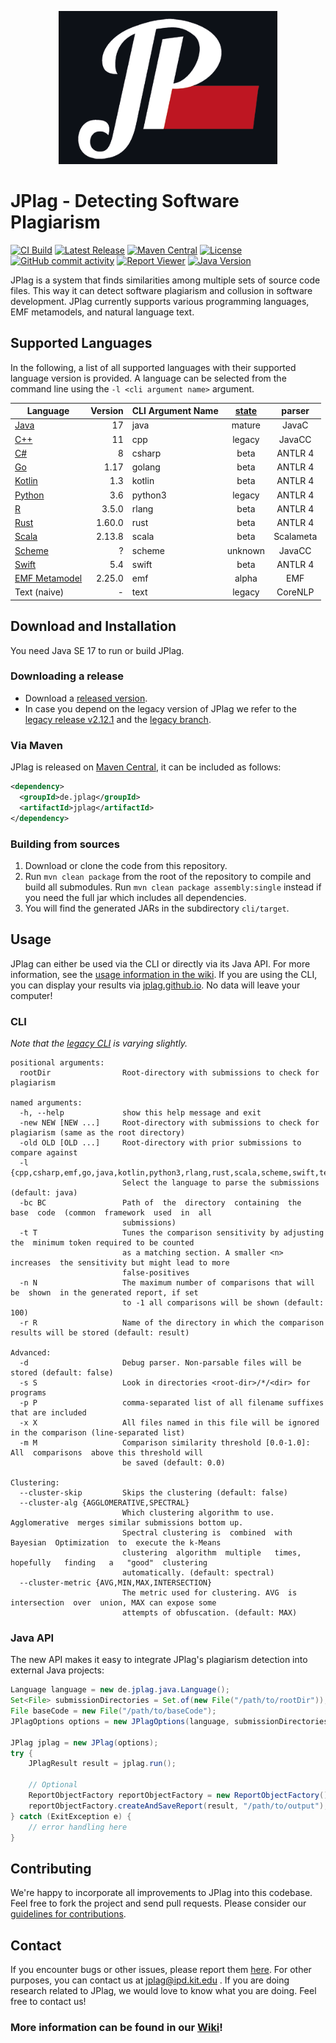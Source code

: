 <p align="center"> 
	<img alt="JPlag logo" src="core/src/main/resources/de/jplag/logo-dark.png" width="350">
</p>

# JPlag - Detecting Software Plagiarism
[![CI Build](https://github.com/jplag/jplag/actions/workflows/maven.yml/badge.svg)](https://github.com/jplag/jplag/actions/workflows/maven.yml)
[![Latest Release](https://img.shields.io/github/release/jplag/jplag.svg)](https://github.com/jplag/jplag/releases/latest)
[![Maven Central](https://maven-badges.herokuapp.com/maven-central/de.jplag/jplag/badge.svg)](https://maven-badges.herokuapp.com/maven-central/de.jplag/jplag)
[![License](https://img.shields.io/github/license/jplag/jplag.svg)](https://github.com/jplag/jplag/blob/main/LICENSE)
[![GitHub commit activity](https://img.shields.io/github/commit-activity/y/jplag/JPlag)](https://github.com/jplag/JPlag/pulse)
[![Report Viewer](https://img.shields.io/badge/report%20viewer-online-b80025)](https://jplag.github.io/JPlag/)
[![Java Version](https://img.shields.io/badge/java-SE%2017-yellowgreen)](#download-and-installation)


JPlag is a system that finds similarities among multiple sets of source code files. This way it can detect software plagiarism and collusion in software development. JPlag currently supports various programming languages, EMF metamodels, and natural language text.

## Supported Languages

In the following, a list of all supported languages with their supported language version is provided. A language can be selected from the command line using the `-l <cli argument name>` argument.

| Language                                               | Version | CLI Argument Name | [state](https://github.com/jplag/JPlag/wiki/2.-Supported-Languages) |  parser   |
|--------------------------------------------------------|--------:|-------------------|:----------------------------------------------------------------:|:---------:|
| [Java](https://www.java.com)                           |      17 | java              |                              mature                              |   JavaC   |
| [C++](https://isocpp.org)                              |      11 | cpp               |                              legacy                              |  JavaCC   |
| [C#](https://docs.microsoft.com/en-us/dotnet/csharp/)  |       8 | csharp            |                               beta                               |  ANTLR 4  |
| [Go](https://go.dev)                                   |    1.17 | golang            |                               beta                               |  ANTLR 4  |
| [Kotlin](https://kotlinlang.org)                       |     1.3 | kotlin            |                               beta                               |  ANTLR 4  |
| [Python](https://www.python.org)                       |     3.6 | python3           |                              legacy                              |  ANTLR 4  |
| [R](https://www.r-project.org/)                        |   3.5.0 | rlang             |                               beta                               |  ANTLR 4  |
| [Rust](https://www.rust-lang.org/)                     |  1.60.0 | rust              |                               beta                               |  ANTLR 4  |
| [Scala](https://www.scala-lang.org)                    |  2.13.8 | scala             |                               beta                               | Scalameta |
| [Scheme](http://www.scheme-reports.org)                |       ? | scheme            |                             unknown                              |  JavaCC   |
| [Swift](https://www.swift.org)                         |     5.4 | swift             |                               beta                               |  ANTLR 4  |
| [EMF Metamodel](https://www.eclipse.org/modeling/emf/) |  2.25.0 | emf               |                              alpha                               |    EMF    |
| Text (naive)                                           |       - | text              |                              legacy                              |  CoreNLP  |

## Download and Installation
You need Java SE 17 to run or build JPlag.

### Downloading a release
* Download a [released version](https://github.com/jplag/jplag/releases).
* In case you depend on the legacy version of JPlag we refer to the [legacy release v2.12.1](https://github.com/jplag/jplag/releases/tag/v2.12.1-SNAPSHOT) and the [legacy branch](https://github.com/jplag/jplag/tree/legacy).

### Via Maven
JPlag is released on [Maven Central](https://search.maven.org/search?q=de.jplag), it can be included as follows:
```xml
<dependency>
  <groupId>de.jplag</groupId>
  <artifactId>jplag</artifactId>
</dependency>
```

### Building from sources 
1. Download or clone the code from this repository.
2. Run `mvn clean package` from the root of the repository to compile and build all submodules.
   Run `mvn clean package assembly:single` instead if you need the full jar which includes all dependencies.
5. You will find the generated JARs in the subdirectory `cli/target`.

## Usage
JPlag can either be used via the CLI or directly via its Java API. For more information, see the [usage information in the wiki](https://github.com/jplag/JPlag/wiki/1.-How-to-Use-JPlag). If you are using the CLI, you can display your results via [jplag.github.io](https://jplag.github.io/JPlag/). No data will leave your computer!

### CLI
*Note that the [legacy CLI](https://github.com/jplag/jplag/blob/legacy/README.md) is varying slightly.*

```
positional arguments:
  rootDir                Root-directory with submissions to check for plagiarism

named arguments:
  -h, --help             show this help message and exit
  -new NEW [NEW ...]     Root-directory with submissions to check for plagiarism (same as the root directory)
  -old OLD [OLD ...]     Root-directory with prior submissions to compare against
  -l {cpp,csharp,emf,go,java,kotlin,python3,rlang,rust,scala,scheme,swift,text}
                         Select the language to parse the submissions (default: java)
  -bc BC                 Path of  the  directory  containing  the  base  code  (common  framework  used  in  all
                         submissions)
  -t T                   Tunes the comparison sensitivity by adjusting the  minimum token required to be counted
                         as a matching section. A smaller <n>  increases  the sensitivity but might lead to more
                         false-positives
  -n N                   The maximum number of comparisons that will  be  shown  in the generated report, if set
                         to -1 all comparisons will be shown (default: 100)
  -r R                   Name of the directory in which the comparison results will be stored (default: result)

Advanced:
  -d                     Debug parser. Non-parsable files will be stored (default: false)
  -s S                   Look in directories <root-dir>/*/<dir> for programs
  -p P                   comma-separated list of all filename suffixes that are included
  -x X                   All files named in this file will be ignored in the comparison (line-separated list)
  -m M                   Comparison similarity threshold [0.0-1.0]:  All  comparisons  above this threshold will
                         be saved (default: 0.0)

Clustering:
  --cluster-skip         Skips the clustering (default: false)
  --cluster-alg {AGGLOMERATIVE,SPECTRAL}
                         Which clustering algorithm to use. Agglomerative  merges similar submissions bottom up.
                         Spectral clustering is  combined  with  Bayesian  Optimization  to  execute the k-Means
                         clustering  algorithm  multiple   times,   hopefully   finding   a   "good"  clustering
                         automatically. (default: spectral)
  --cluster-metric {AVG,MIN,MAX,INTERSECTION}
                         The metric used for clustering. AVG  is  intersection  over  union, MAX can expose some
                         attempts of obfuscation. (default: MAX)
```

### Java API

The new API makes it easy to integrate JPlag's plagiarism detection into external Java projects:

<!-- To assure that the code example is always correct, it must be kept in sync
with [`ReadmeCodeExampleTest#testReadmeCodeExample`](core/src/test/java/de/jplag/special/ReadmeCodeExampleTest.java). -->
```java
Language language = new de.jplag.java.Language();
Set<File> submissionDirectories = Set.of(new File("/path/to/rootDir"));
File baseCode = new File("/path/to/baseCode");
JPlagOptions options = new JPlagOptions(language, submissionDirectories, Set.of()).withBaseCodeSubmissionDirectory(baseCode);

JPlag jplag = new JPlag(options);
try {
    JPlagResult result = jplag.run();
     
    // Optional
    ReportObjectFactory reportObjectFactory = new ReportObjectFactory();
    reportObjectFactory.createAndSaveReport(result, "/path/to/output");
} catch (ExitException e) {
    // error handling here
}
```

## Contributing
We're happy to incorporate all improvements to JPlag into this codebase. Feel free to fork the project and send pull requests.
Please consider our [guidelines for contributions](https://github.com/jplag/JPlag/wiki/3.-Contributing-to-JPlag).

## Contact
If you encounter bugs or other issues, please report them [here](https://github.com/jplag/jplag/issues).
For other purposes, you can contact us at jplag@ipd.kit.edu .
If you are doing research related to JPlag, we would love to know what you are doing. Feel free to contact us!

### More information can be found in our [Wiki](https://github.com/jplag/JPlag/wiki)!
